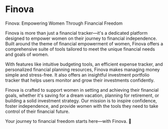 # Finova
Finova: Empowering Women Through Financial Freedom

Finova is more than just a financial tracker—it's a dedicated platform designed to empower women on their journey to financial independence. Built around the theme of financial empowerment of women, Finova offers a comprehensive suite of tools tailored to meet the unique financial needs and goals of women.

With features like intuitive budgeting tools, an efficient expense tracker, and personalized financial planning resources, Finova makes managing money simple and stress-free. It also offers an insightful investment portfolio tracker that helps users monitor and grow their investments confidently.

Finova is crafted to support women in setting and achieving their financial goals, whether it's saving for a dream vacation, planning for retirement, or building a solid investment strategy. Our mission is to inspire confidence, foster independence, and provide women with the tools they need to take control of their financial future.

Your journey to financial freedom starts here—with Finova. 🚀
